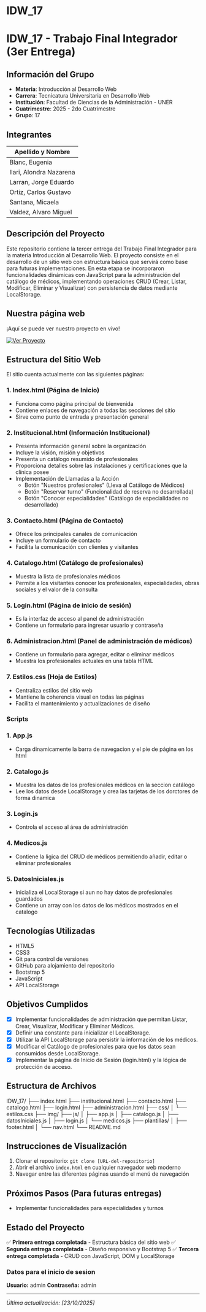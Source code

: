 # IDW_17

# IDW_17 - Trabajo Final Integrador (3er Entrega)

## Información del Grupo
- **Materia**: Introducción al Desarrollo Web
- **Carrera**: Tecnicatura Universitaria en Desarrollo Web
- **Institución**: Facultad de Ciencias de la Administración - UNER
- **Cuatrimestre**: 2025 - 2do Cuatrimestre
- **Grupo**: 17

## Integrantes
| Apellido y Nombre       |
|-------------------      |
| Blanc, Eugenia          |
| Ilari, Alondra Nazarena |
| Larran, Jorge Eduardo   |
| Ortiz, Carlos Gustavo   |
| Santana, Micaela        |
| Valdez, Alvaro Miguel   |

## Descripción del Proyecto
Este repositorio contiene la tercer entrega del Trabajo Final Integrador para la materia Introducción al Desarrollo Web. El proyecto consiste en el desarrollo de un sitio web con estructura básica que servirá como base para futuras implementaciones.
En esta etapa se incorporaron funcionalidades dinámicas con JavaScript para la administración del catálogo de médicos, implementando operaciones CRUD (Crear, Listar, Modificar, Eliminar y Visualizar) con persistencia de datos mediante LocalStorage.

## Nuestra página web
¡Aquí se puede ver nuestro proyecto en vivo!

[![Ver Proyecto](https://img.shields.io/badge/Ver_Clínica-007bff?style=for-the-badge&logo=heart&logoColor=fff)](https://raw.githack.com/Gustaf02/IDW_17/refs/heads/main/index.html)

## Estructura del Sitio Web
El sitio cuenta actualmente con las siguientes páginas:

### 1. Index.html (Página de Inicio)
- Funciona como página principal de bienvenida
- Contiene enlaces de navegación a todas las secciones del sitio
- Sirve como punto de entrada y presentación general

### 2. Institucional.html (Información Institucional)
- Presenta información general sobre la organización
- Incluye la visión, misión y objetivos
- Presenta un catálogo resumido de profesionales
- Proporciona detalles sobre las instalaciones y certificaciones que la clínica posee
- Implementación de Llamadas a la Acción
    - Botón "Nuestros profesionales" (Lleva al Catálogo de Médicos)
    - Botón "Reservar turno" (Funcionalidad de reserva no desarrollada)
    - Botón "Conocer especialidades" (Catálogo de especialidades no desarrollado)

### 3. Contacto.html (Página de Contacto)
- Ofrece los principales canales de comunicación
- Incluye un formulario de contacto
- Facilita la comunicación con clientes y visitantes

### 4. Catalogo.html (Catálogo de profesionales)
- Muestra la lista de profesionales médicos
- Permite a los visitantes conocer los profesionales, especialidades, obras sociales y el valor de la consulta

### 5. Login.html (Página de inicio de sesión)
- Es la interfaz de acceso al panel de administración
- Contiene un formulario para ingresar usuario y contraseña

### 6. Administracion.html (Panel de administración de médicos)
- Contiene un formulario para agregar, editar o eliminar médicos
- Muestra los profesionales actuales en una tabla HTML

### 7. Estilos.css (Hoja de Estilos)
- Centraliza estilos del sitio web
- Mantiene la coherencia visual en todas las páginas
- Facilita el mantenimiento y actualizaciones de diseño

### Scripts

### 1. App.js
- Carga dinamicamente la barra de navegacion y el pie de página en los html

### 2. Catalogo.js
- Muestra los datos de los profesionales médicos en la seccion catálogo
- Lee los datos desde LocalStorage y crea las tarjetas de los dorctores de forma dinamica

### 3. Login.js
- Controla el acceso al área de administración

### 4. Medicos.js
- Contiene la ligica del CRUD de médicos permitiendo añadir, editar o eliminar profesionales

### 5. DatosIniciales.js
- Inicializa el LocalStorage si aun no hay datos de profesionales guardados
- Contiene un array con los datos de los médicos mostrados en el catalogo

## Tecnologías Utilizadas
- HTML5
- CSS3
- Git para control de versiones
- GitHub para alojamiento del repositorio
- Bootstrap 5
- JavaScript
- API LocalStorage

## Objetivos Cumplidos
- [x] Implementar funcionalidades de administración que permitan Listar, Crear, Visualizar, Modificar y Eliminar Médicos.
- [x] Definir una constante para inicializar el LocalStorage.
- [x] Utilizar la API LocalStorage para persistir la información de los médicos.
- [x] Modificar el Catálogo de profesionales para que los datos sean consumidos desde LocalStorage.
- [x] Implementar la página de Inicio de Sesión (login.html) y la lógica de protección de acceso.

## Estructura de Archivos

IDW_17/
├── index.html
├── institucional.html
├── contacto.html
├── catalogo.html
├── login.html
├── administracion.html
├── css/
│ └── estilos.css
├── img/
├── js/
│ ├── app.js
│ ├── catalogo.js
│ ├── datosIniciales.js
│ ├── login.js
│ └── medicos.js
├── plantillas/
│ ├── footer.html
│ └── nav.html
└── README.md


## Instrucciones de Visualización
1. Clonar el repositorio: `git clone [URL-del-repositorio]`
2. Abrir el archivo `index.html` en cualquier navegador web moderno
3. Navegar entre las diferentes páginas usando el menú de navegación

## Próximos Pasos (Para futuras entregas)
- Implementar funcionalidades para especialidades y turnos

## Estado del Proyecto
✅ **Primera entrega completada** - Estructura básica del sitio web
✅ **Segunda entrega completada** - Diseño responsivo y Bootstrap 5
✅ **Tercera entrega completada** - CRUD con JavaScript, DOM y LocalStorage

### Datos para el inicio de sesion
**Usuario:** admin
**Contraseña:** admin

---

*Última actualización: [23/10/2025]*

